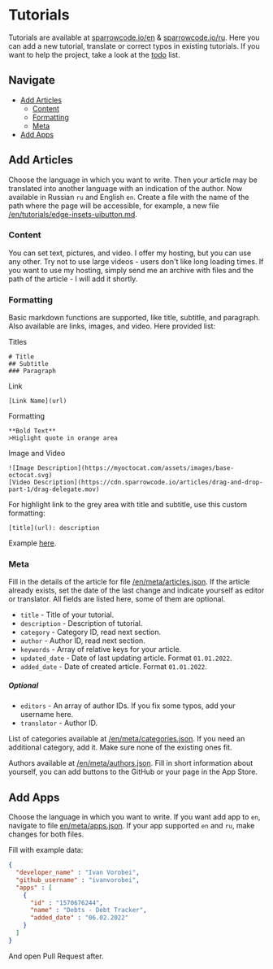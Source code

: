 # Tutorials

Tutorials are available at [sparrowcode.io/en](https://sparrowcode.io/en) & [sparrowcode.io/ru](https://sparrowcode.io).
Here you can add a new tutorial, translate or correct typos in existing tutorials. If you want to help the project, take a look at the [todo](https://github.com/sparrowcode/tutorials/blob/main/TODO.md) list.

## Navigate

- [Add Articles](#add-articles)
  - [Content](#content)
  - [Formatting](#formatting)
  - [Meta](#meta)
- [Add Apps](#add-apps)

## Add Articles

Choose the language in which you want to write. Then your article may be translated into another language with an indication of the author. Now available in Russian `ru` and English `en`.
Create a file with the name of the path where the page will be accessible, for example, a new file [/en/tutorials/edge-insets-uibutton.md](/en/tutorials/edge-insets-uibutton.md).

### Content

You can set text, pictures, and video. I offer my hosting, but you can use any other. Try not to use large videos - users don't like long loading times. If you want to use my hosting, simply send me an archive with files and the path of the article - I will add it shortly.

### Formatting

Basic markdown functions are supported, like title, subtitle, and paragraph. Also available are links, images, and video. Here provided list:

Titles

```
# Title
## Subtitle
### Paragraph
```

Link

```
[Link Name](url)
```

Formatting

```
**Bold Text**
>Higlight quote in orange area 
```

Image and Video
 
```
![Image Description](https://myoctocat.com/assets/images/base-octocat.svg)
[Video Description](https://cdn.sparrowcode.io/articles/drag-and-drop-part-1/drag-delegate.mov)
```

For highlight link to the grey area with title and subtitle, use this custom formatting:

```
[title](url): description
```
Example [here](https://sparrowcode.io/resources-for-ios-developer).

### Meta

Fill in the details of the article for file [/en/meta/articles.json](/en/meta/articles.json). If the article already exists, set the date of the last change and indicate yourself as editor or translator. All fields are listed here, some of them are optional.

- `title` - Title of your tutorial.
- `description` - Description of tutorial.
- `category` - Category ID, read next section.
- `author` - Author ID, read next section.
- `keywords` - Array of relative keys for your article.
- `updated_date` - Date of last updating article. Format `01.01.2022`.
- `added_date` - Date of created article. Format `01.01.2022`.

##### Optional

- `editors` - An array of author IDs. If you fix some typos, add your username here. 
- `translator` - Author ID.

List of categories available at [/en/meta/categories.json](/en/meta/categories.json). If you need an additional category, add it. Make sure none of the existing ones fit.

Authors available at [/en/meta/authors.json](/en/meta/authors.json). Fill in short information about yourself, you can add buttons to the GitHub or your page in the App Store.

## Add Apps

Choose the language in which you want to write. If you want add app to `en`, navigate to file [en/meta/apps.json](en/meta/apps.json). If your app supported `en` and `ru`, make changes for both files.

Fill with example data: 

```json
{
  "developer_name" : "Ivan Vorobei",
  "github_username" : "ivanvorobei",
  "apps" : [
    {
      "id" : "1570676244",
      "name" : "Debts - Debt Tracker",
      "added_date" : "06.02.2022"
    }
  ]
}
```

And open Pull Request after.
